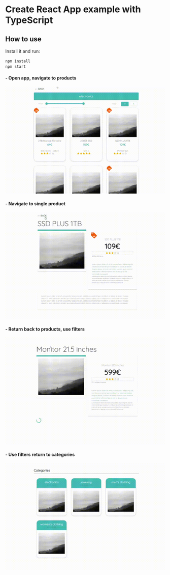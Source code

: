 # Create React App example with TypeScript

## How to use

Install it and run:

```sh
npm install
npm start
```

#### - Open app, navigate to products

<p float=left>
<img src="https://github.com/athangk/shop-animate-react/blob/main/1_gif.gif" width="580">
  </p>

#### - Navigate to single product

<p float=left>
<img src="https://github.com/athangk/shop-animate-react/blob/main/2_gif.gif" width="580">
  </p>
  
  #### - Return back to products, use filters
<p float=left>
<img src="https://github.com/athangk/shop-animate-react/blob/main/3_gif.gif" width="580">
  </p>

#### - Use filters return to categories

<p float=left>
<img src="https://github.com/athangk/shop-animate-react/blob/main/4_gif.gif" width="580">
  </p>
